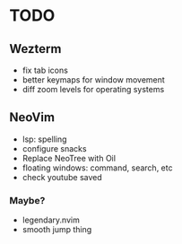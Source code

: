 # TODO

## Wezterm

- fix tab icons
- better keymaps for window movement
- diff zoom levels for operating systems

## NeoVim

- lsp: spelling
- configure snacks
- Replace NeoTree with Oil
- floating windows: command, search, etc
- check youtube saved

### Maybe?

- legendary.nvim
- smooth jump thing
